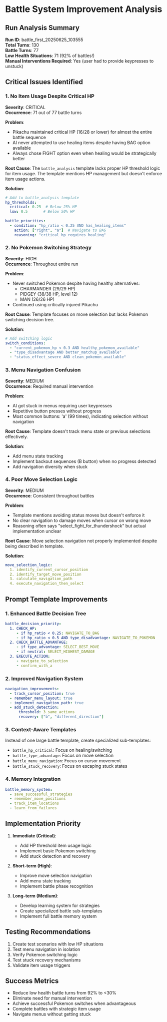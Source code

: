 # Battle System Improvement Analysis

## Run Analysis Summary
**Run ID**: battle_first_20250625_103555  
**Total Turns**: 130  
**Battle Turns**: 77  
**Low Health Situations**: 71 (92% of battles!)  
**Manual Interventions Required**: Yes (user had to provide keypresses to unstuck)

## Critical Issues Identified

### 1. No Item Usage Despite Critical HP
**Severity**: CRITICAL  
**Occurrence**: 71 out of 77 battle turns

**Problem**: 
- Pikachu maintained critical HP (16/28 or lower) for almost the entire battle sequence
- AI never attempted to use healing items despite having BAG option available
- Always chose FIGHT option even when healing would be strategically better

**Root Cause**: 
The `battle_analysis` template lacks proper HP threshold logic for item usage. The template mentions HP management but doesn't enforce item usage actions.

**Solution**:
```yaml
# Add to battle_analysis template
hp_thresholds:
  critical: 0.25  # Below 25% HP
  low: 0.5       # Below 50% HP
  
battle_priorities:
  - condition: "hp_ratio < 0.25 AND has_healing_items"
    action: ["right", "a"]  # Navigate to BAG
    reasoning: "critical_hp_requires_healing"
```

### 2. No Pokemon Switching Strategy
**Severity**: HIGH  
**Occurrence**: Throughout entire run

**Problem**:
- Never switched Pokemon despite having healthy alternatives:
  - CHARMANDER (29/29 HP)
  - PIDGEY (38/38 HP, level 12)
  - MAN (26/26 HP)
- Continued using critically injured Pikachu

**Root Cause**: 
Template focuses on move selection but lacks Pokemon switching decision tree.

**Solution**:
```yaml
# Add switching logic
switch_conditions:
  - "current_pokemon_hp < 0.3 AND healthy_pokemon_available"
  - "type_disadvantage AND better_matchup_available"
  - "status_effect_severe AND clean_pokemon_available"
```

### 3. Menu Navigation Confusion
**Severity**: MEDIUM  
**Occurrence**: Required manual intervention

**Problem**:
- AI got stuck in menus requiring user keypresses
- Repetitive button presses without progress
- Most common buttons: 'a' (99 times), indicating selection without navigation

**Root Cause**:
Template doesn't track menu state or previous selections effectively.

**Solution**:
- Add menu state tracking
- Implement backout sequences (B button) when no progress detected
- Add navigation diversity when stuck

### 4. Poor Move Selection Logic
**Severity**: MEDIUM  
**Occurrence**: Consistent throughout battles

**Problem**:
- Template mentions avoiding status moves but doesn't enforce it
- No clear navigation to damage moves when cursor on wrong move
- Reasoning often says "select_fight_for_thundershock" but actual implementation unclear

**Root Cause**:
Move selection navigation not properly implemented despite being described in template.

**Solution**:
```yaml
move_selection_logic:
  1. identify_current_cursor_position
  2. identify_target_move_position
  3. calculate_navigation_path
  4. execute_navigation_then_select
```

## Prompt Template Improvements

### 1. Enhanced Battle Decision Tree
```yaml
battle_decision_priority:
  1. CHECK_HP:
     - if hp_ratio < 0.25: NAVIGATE_TO_BAG
     - if hp_ratio < 0.5 AND type_disadvantage: NAVIGATE_TO_POKEMON
  2. CHECK_BATTLE_ADVANTAGE:
     - if type_advantage: SELECT_BEST_MOVE
     - if neutral: SELECT_HIGHEST_DAMAGE
  3. EXECUTE_ACTION:
     - navigate_to_selection
     - confirm_with_a
```

### 2. Improved Navigation System
```yaml
navigation_improvements:
  - track_cursor_position: true
  - remember_menu_layout: true
  - implement_navigation_path: true
  - add_stuck_detection: 
      threshold: 3_same_actions
      recovery: ["b", "different_direction"]
```

### 3. Context-Aware Templates
Instead of one large battle template, create specialized sub-templates:
- `battle_hp_critical`: Focus on healing/switching
- `battle_type_advantage`: Focus on move selection
- `battle_menu_navigation`: Focus on cursor movement
- `battle_stuck_recovery`: Focus on escaping stuck states

### 4. Memory Integration
```yaml
battle_memory_system:
  - save_successful_strategies
  - remember_move_positions
  - track_item_locations
  - learn_from_failures
```

## Implementation Priority

1. **Immediate (Critical)**:
   - Add HP threshold item usage logic
   - Implement basic Pokemon switching
   - Add stuck detection and recovery

2. **Short-term (High)**:
   - Improve move selection navigation
   - Add menu state tracking
   - Implement battle phase recognition

3. **Long-term (Medium)**:
   - Develop learning system for strategies
   - Create specialized battle sub-templates
   - Implement full battle memory system

## Testing Recommendations

1. Create test scenarios with low HP situations
2. Test menu navigation in isolation
3. Verify Pokemon switching logic
4. Test stuck recovery mechanisms
5. Validate item usage triggers

## Success Metrics

- Reduce low health battle turns from 92% to <30%
- Eliminate need for manual intervention
- Achieve successful Pokemon switches when advantageous
- Complete battles with strategic item usage
- Navigate menus without getting stuck